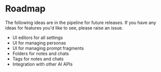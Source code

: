 # Roadmap

The following ideas are in the pipeline for future releases. If you have any ideas for features you'd like to see, please raise an issue.

- UI editors for all settings
- UI for managing personas
- UI for managing prompt fragments
- Folders for notes and chats
- Tags for notes and chats
- Integration with other AI APIs